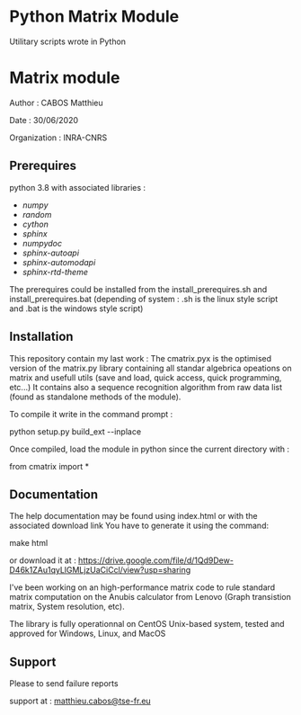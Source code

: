 # Python Matrix Module #


Utilitary scripts wrote in Python

# Matrix module

Author : CABOS Matthieu

Date   : 30/06/2020

Organization : INRA-CNRS

Prerequires
-----------
python 3.8
with associated libraries :
 * *numpy*
 * *random*
 * *cython*
 * *sphinx*
 * *numpydoc*
 * *sphinx-autoapi*
 * *sphinx-automodapi*
 * *sphinx-rtd-theme*
 
 The prerequires could be installed from the install_prerequires.sh and install_prerequires.bat 
 (depending of system : .sh is the linux style script and .bat is the windows style script)
 
Installation
------------

This repository contain my last work :
The cmatrix.pyx is the optimised version of the matrix.py library containing all standar
algebrica opeations on matrix and usefull utils (save and load, quick access, quick programming, etc...)
It contains also a sequence recognition algorithm from raw data list (found as standalone methods of the module).

To compile it write in the command prompt :
 
 python setup.py build_ext --inplace
 
 Once compiled, load the module in python since the current directory with :
 
 from cmatrix import *
 
 Documentation
 -------------
 
 The help documentation may be found using index.html or with the associated download link
 You have to generate it using the command:
 
 make html
 
 or download it at :  https://drive.google.com/file/d/1Qd9Dew-D46k1ZAu1qyLlGMLjzUaCiCcl/view?usp=sharing
 
I've been working on an high-performance matrix code to rule standard matrix computation
on the Anubis calculator from Lenovo (Graph transistion matrix, System resolution, etc).

The library is fully operationnal on CentOS Unix-based system, tested and approved for Windows, Linux, and MacOS

Support
-------

Please to send failure reports

support at : matthieu.cabos@tse-fr.eu
